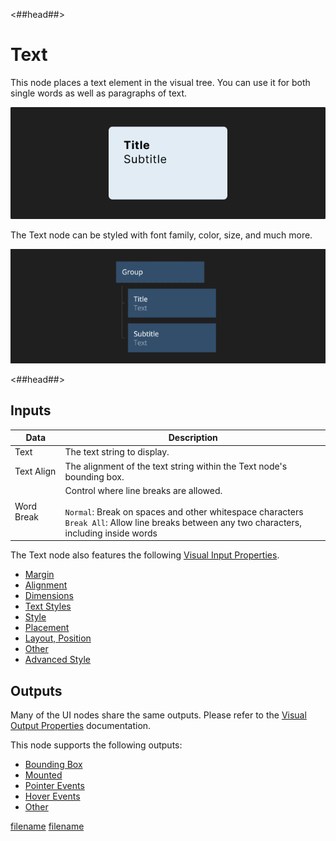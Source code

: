 <##head##>

# Text

This node places a text element in the visual tree. You can use it for both single words as well as paragraphs of text.

![](./text_visual.png ':class=img-size-l')

The <span class="ndl-node">Text</span> node can be styled with font family, color, size, and much more.

![](./text_node.png ':class=img-size-l')

<##head##>

## Inputs

| Data                                     | Description                                                                                                                                                                                        |
| ---------------------------------------- | -------------------------------------------------------------------------------------------------------------------------------------------------------------------------------------------------- |
| <span class="ndl-data">Text</span>       | The text string to display.                                                                                                                                                                        |
| <span class="ndl-data">Text Align</span> | The alignment of the text string within the Text node's bounding box.                                                                                                                              |
| <span class="ndl-data">Word Break</span> | Control where line breaks are allowed. <br/><br/> `Normal`: Break on spaces and other whitespace characters <br/>`Break All`: Allow line breaks between any two characters, including inside words |

The Text node also features the following [Visual Input Properties](nodes/ui-elements/visual-input-properties/).

-   [Margin](nodes/ui-elements/visual-input-properties/#margin)
-   [Alignment](nodes/ui-elements/visual-input-properties/#alignment)
-   [Dimensions](nodes/ui-elements/visual-input-properties/#dimensions)
-   [Text Styles](nodes/ui-elements/visual-input-properties/#text-styles)
-   [Style](nodes/ui-elements/visual-input-properties/#style)
-   [Placement](nodes/ui-elements/visual-input-properties/#placement)
-   [Layout, Position](nodes/ui-elements/visual-input-properties/#-position)
-   [Other](nodes/ui-elements/visual-input-properties/#other)
-   [Advanced Style](nodes/ui-elements/visual-input-properties/#advanced-style)

## Outputs

Many of the UI nodes share the same outputs. Please refer to the [Visual Output Properties](nodes/ui-elements/visual-output-properties/) documentation.

This node supports the following outputs:

-   [Bounding Box](nodes/ui-elements/visual-output-properties/#bounding-box)
-   [Mounted](nodes/ui-elements/visual-output-properties/#mounted)
-   [Pointer Events](nodes/ui-elements/visual-output-properties/#pointer-events)
-   [Hover Events](nodes/ui-elements/visual-output-properties/#hover-events)
-   [Other](nodes/ui-elements/visual-output-properties/#other)

<div class="hidden-props-for-editor">

[filename](../visual-input-properties/README.md ':include')
[filename](../visual-output-properties/README.md ':include')

</div>
